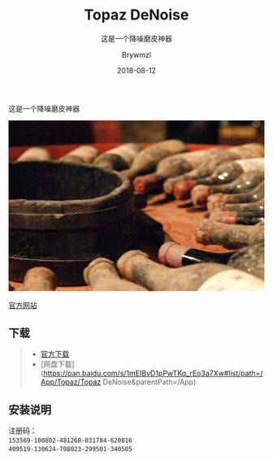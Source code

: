 ﻿---
layout:     post
title:      Topaz DeNoise
subtitle:   这是一个降噪磨皮神器
date:       2018-08-12
author:     Brywmzl
header-img: img/topazlabs/bottles_before2.jpg
catalog: true
tags: [Topaz DeNoise,插件]
categories: [摄影]
---
这是一个降噪磨皮神器

<!--more-->

![](/img/topazlabs/bottles_before2.jpg)

[官方网站](https://topazlabs.com)

## 下载
>- [官方下载](https://topazlabs.com/downloads)
>- [网盘下载](https://pan.baidu.com/s/1mEIBvD1pPwTKq_rEo3a7Xw#list/path=/App/Topaz/Topaz DeNoise&parentPath=/App)

## 安装说明
注册码：  
`153569-100802-481268-031784-620816`  
`409519-130624-708023-299501-340505`  